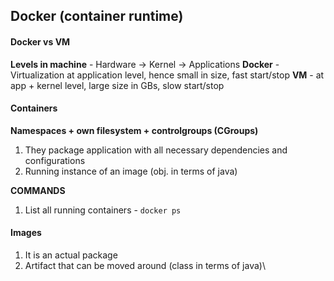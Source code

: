 ## Docker (container runtime)

#### Docker vs VM
**Levels in machine** - Hardware -> Kernel -> Applications
**Docker** - Virtualization at application level, hence small in size, fast start/stop 
**VM** - at app + kernel level, large size in GBs, slow start/stop

#### Containers  
**Namespaces + own filesystem + controlgroups (CGroups)**
1. They package application with all necessary dependencies and configurations  
2. Running instance of an image (obj. in terms of java)

**COMMANDS**
1. List all running containers - ```docker ps```

#### Images
1. It is an actual package
2. Artifact that can be moved around (class in terms of java)\

